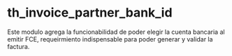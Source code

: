 # th_invoice_partner_bank_id

Este modulo agrega la funcionabilidad de poder elegir la cuenta bancaria al emitir FCE, requeirmiento indispensable para poder generar y validar la factura.
